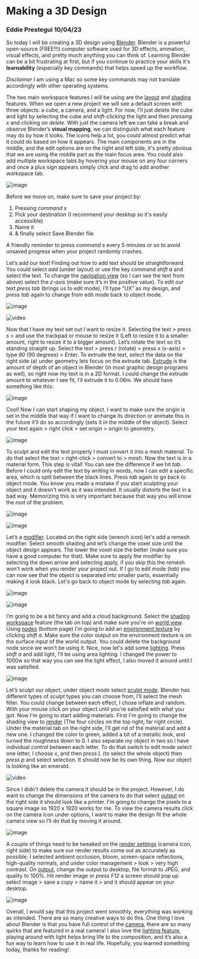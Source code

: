 # Making a 3D Design 
### Eddie Prestegui 10/04/23
So today I will be creating a 3D design using [Blender](https://www.blender.org). Blender is a powerful open-source (FREE!!!) computer software used for 3D effects, animation, visual effects, and pretty much anything you can think of. Learning Blender can be a bit frustrating at first, but if you continue to practice your skills it's **learnability** (especially key commands) that helps speed up the workflow.

*Disclaimer* I am using a Mac so some key commands may not translate accordingly with other operating systems. 

The two main workspace features I will be using are the [layout](https://docs.blender.org/manual/en/latest/interface/window_system/workspaces.html) and [shading](https://docs.blender.org/manual/en/latest/interface/window_system/workspaces.html) features. When we open a new project we will see a default screen with three objects: a cube, a camera, and a light. For now, I’ll just delete the cube and light by selecting the cube and *shift-clicking* the light and then *pressing x* and clicking on *delete*. With just the camera left we can take a break and observe Blender’s **visual mapping**, we can distinguish what each feature may do by how it looks. The icons help a lot, you could almost predict what it could do based on how it appears. The main components are in the middle, and the edit options are on the right and left side, it's pretty obvious that we are using the middle part as the main focus area. You could also add multiple workspace tabs by hovering your mouse on any four corners and once a plus sign appears simply click and drag to add another workspace tab.  

![image](/assets/UXP1.jpg) 

Before we move on, make sure to save your project by:
1. Pressing *command s*
2. Pick your destination (I recommend your desktop so it's easily accessible)
3. Name it
4. & finally select Save Blender file 

A friendly reminder to press *command s* every 5 minutes or so to avoid unsaved progress when your project randomly crashes.

Let’s add our text! Finding out how to add text should be straightforward. You could select *add* (under layout) or use the key command *shift a* and select the text. To change the [navigation view](https://docs.blender.org/manual/en/latest/editors/3dview/navigate/introduction.html) (so I can see the text from above) select the *z-axis* (make sure it’s in the positive value). To edit our text *press tab* (brings us to edit mode), I’ll type “UX” as my design, and *press tab* again to change from edit mode back to object mode.  

![image](/assets/UXP2.jpg) 

![video](https://github.com/UsabilityEngineering/ux-portfolio-Eddieprestegui/assets/142946125/a5034319-f6df-413c-b511-e828f8ed22ed)

Now that I have my text set out I want to resize it. Selecting the text > press *s* > and use the trackpad or mouse to resize it (Left to resize it to a smaller amount, right to resize it to a bigger amount). Let’s rotate the text so it’s standing straight up. Select the text > press *r* (rotate) > press *x* (x-axis) > type *90* (90 degrees) > Enter. To extrude the text, select the data on the right side (a) under geometry lets focus on the extrude tab. [Extrude](https://docs.blender.org/manual/en/2.79/modeling/meshes/editing/duplicating/extrude.html) is the amount of depth of an object in Blender (in most graphic design programs as well), so right now my text is in a 2D format. I could change the extrude amount to whatever I see fit, I’ll extrude it to 0.06m. We should have something like this: 

![image](/assets/UXP3.jpg)

Cool! Now I can start shaping my object. I want to make sure the origin is set in the middle that way if I want to change its direction or animate this in the future it’ll do so accordingly (sets it in the middle of the object). Select your text again > right click > set origin > origin to geometry. 

![image](/assets/UXP4.jpg)

To sculpt and edit the text properly I must convert it into a mesh material. To do that select the text > right-click > convert to > mesh. Now the text is in a material form. This step is vital! You can see the difference if we hit *tab*. Before I could only edit the text by writing in words, now I can edit a specific area, which is split between the black lines. Press *tab* again to go back to object mode. You know you made a mistake if you start sculpting your object and it doesn't work as it was intended. It usually distorts the text in a bad way. Memorizing this is very important because that way you will know the root of the problem.    

![image](/assets/UXP5.jpg)

![image](/assets/UXP6.jpg)

Let’s a [modifier](https://docs.blender.org/manual/en/latest/modeling/modifiers/introduction.html#index-0). Located on the right side (wrench icon) let's add a remesh modifier. Select smooth shading and let’s change the voxel size until the object design appears. The lower the voxel size the better (make sure you have a good computer for that). Make sure to apply the modifier by selecting the down arrow and selecting apply, if you skip this the remesh won't work when you render your project out. If I go to edit mode (*tab*) you can now see that the object is separated into smaller parts, essentially making it look black. Let's go back to object mode by selecting *tab* again. 

![image](/assets/UXP7.jpg)

![image](/assets/UXP8.jpg)

I’m going to be a bit fancy and add a cloud background. Select the [shading workspace](https://docs.blender.org/manual/en/latest/interface/window_system/workspaces.html) feature (the tab on top) and make sure you're on [world view](https://docs.blender.org/manual/en/latest/editors/3dview/display/shading.html). Using [nodes](https://docs.blender.org/manual/en/latest/modeling/geometry_nodes/introduction.html) (bottom page) I'm going to add an [environment texture](https://docs.blender.org/manual/en/latest/render/shader_nodes/textures/environment.html#environment-texture-node) by clicking *shift a*. Make sure the color output on the environment texture is on the surface input of the world output. You could delete the background node since we won't be using it. Nice, now let's add some [lighting](https://docs.blender.org/manual/en/latest/render/lights/light_object.html). Press *shift a* and add light, I’ll be using area lighting. I changed the power to 1000w so that way you can see the light effect, I also moved it around until I was satisfied.  

![image](/assets/UXP9.jpg)

Let’s sculpt our object, under object mode select [sculpt mode](https://docs.blender.org/manual/en/latest/sculpt_paint/sculpting/introduction/general.html). Blender has different types of sculpt types you can choose from, I’ll select the mesh filter. You could change between each effect, I chose inflate and random. With your mouse click on your object until you're satisfied with what you got. Now I'm going to start adding materials. First I'm going to change the shading view to [render](https://docs.blender.org/manual/en/latest/editors/3dview/display/shading.html) (The four circles on the top right; far right circle). Under the material tab on the right side, I’ll get rid of the material and add a new one. I changed the color to green, added a bit of a metallic look, and turned the roughness down to 0. I also separate my object in two so I have individual control between each letter. To do that switch to edit mode select one letter, I choose x, and then *press L* (to select the whole object) then *press p* and select selection. It should now be its own thing. Now our object is looking like an emerald. 

![video](https://github.com/UsabilityEngineering/ux-portfolio-Eddieprestegui/assets/142946125/9bb5d609-35ec-4fd7-8d22-f7f7c993a60d)

Since I didn't delete the camera it should be in the project. However, I do want to change the dimensions of the camera to do that select [output](https://docs.blender.org/manual/en/latest/render/output/properties/format.html) on the right side it should look like a printer. I'm going to change the pixels to a square image so 1920 x 1920 works for me. To view the camera results click on the camera icon under options, I want to make the design fit the whole camera view so I’ll do that by moving it around. 

![image](/assets/UXP10.jpg)

A couple of things need to be tweaked on the [render settings](https://docs.blender.org/manual/en/latest/render/eevee/render_settings/index.html) (camera icon, right side) to make sure our render results come out as accurately as possible. I selected ambient occlusion, bloom, screen-space reflections, high-quality normals, and under color management > look > very high contrast. On [output](https://docs.blender.org/manual/en/latest/render/output/properties/output.html), change the output to desktop, file format to JPEG, and quality to 100%. Hit render image or *press F12* a screen should pop up select image > save a copy > name it > and it should appear on your desktop. 

![image](/assets/UX.jpg)

Overall, I would say that this project went smoothly, everything was working as intended. There are so many creative ways to do this. One thing I love about Blender is that you have full control of the [camera](https://docs.blender.org/manual/en/latest/render/cameras.html#cameras), there are so many quirks that are featured in a real camera! I also love the [lighting feature](https://docs.blender.org/manual/en/latest/render/lights/light_object.html), playing around with light helps bring life to the composition, and it’s also a fun way to learn how to use it in real life. Hopefully, you learned something today, thanks for reading!  

